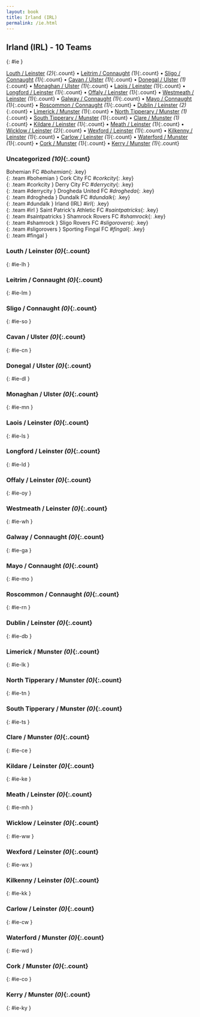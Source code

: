 ```yaml
---
layout: book
title: Irland (IRL)
permalink: /ie.html
---
```


## Irland (IRL) - 10 Teams
{: #ie }






[Louth / Leinster](#ie-lh) _(2)_{:.count} • [Leitrim / Connaught](#ie-lm) _(1)_{:.count} • [Sligo / Connaught](#ie-so) _(1)_{:.count} • [Cavan / Ulster](#ie-cn) _(1)_{:.count} • [Donegal / Ulster](#ie-dl) _(1)_{:.count} • [Monaghan / Ulster](#ie-mn) _(1)_{:.count} • [Laois / Leinster](#ie-ls) _(1)_{:.count} • [Longford / Leinster](#ie-ld) _(1)_{:.count} • [Offaly / Leinster](#ie-oy) _(1)_{:.count} • [Westmeath / Leinster](#ie-wh) _(1)_{:.count} • [Galway / Connaught](#ie-ga) _(1)_{:.count} • [Mayo / Connaught](#ie-mo) _(1)_{:.count} • [Roscommon / Connaught](#ie-rn) _(1)_{:.count} • [Dublin / Leinster](#ie-db) _(2)_{:.count} • [Limerick / Munster](#ie-lk) _(1)_{:.count} • [North Tipperary / Munster](#ie-tn) _(1)_{:.count} • [South Tipperary / Munster](#ie-ts) _(1)_{:.count} • [Clare / Munster](#ie-ce) _(1)_{:.count} • [Kildare / Leinster](#ie-ke) _(1)_{:.count} • [Meath / Leinster](#ie-mh) _(1)_{:.count} • [Wicklow / Leinster](#ie-ww) _(2)_{:.count} • [Wexford / Leinster](#ie-wx) _(1)_{:.count} • [Kilkenny / Leinster](#ie-kk) _(1)_{:.count} • [Carlow / Leinster](#ie-cw) _(1)_{:.count} • [Waterford / Munster](#ie-wd) _(1)_{:.count} • [Cork / Munster](#ie-co) _(1)_{:.count} • [Kerry / Munster](#ie-ky) _(1)_{:.count}


### Uncategorized _(10)_{:.count}

Bohemian FC   _#bohemian_{: .key} <br>
{: .team #bohemian }
Cork City FC   _#corkcity_{: .key} <br>
{: .team #corkcity }
Derry City FC   _#derrycity_{: .key} <br>
{: .team #derrycity }
Drogheda United FC   _#drogheda_{: .key} <br>
{: .team #drogheda }
Dundalk FC   _#dundalk_{: .key} <br>
{: .team #dundalk }
Irland  (IRL)  _#irl_{: .key} <br>
{: .team #irl }
Saint Patrick's Athletic FC   _#saintpatricks_{: .key} <br>
{: .team #saintpatricks }
Shamrock Rovers FC   _#shamrock_{: .key} <br>
{: .team #shamrock }
Sligo Rovers FC   _#sligorovers_{: .key} <br>
{: .team #sligorovers }
Sporting Fingal FC   _#fingal_{: .key} <br>
{: .team #fingal }



### Louth / Leinster _(0)_{:.count}
{: #ie-lh }





<div class='columns3' markdown='1'>


</div>



### Leitrim / Connaught _(0)_{:.count}
{: #ie-lm }





<div class='columns3' markdown='1'>


</div>



### Sligo / Connaught _(0)_{:.count}
{: #ie-so }





<div class='columns3' markdown='1'>


</div>



### Cavan / Ulster _(0)_{:.count}
{: #ie-cn }





<div class='columns3' markdown='1'>


</div>



### Donegal / Ulster _(0)_{:.count}
{: #ie-dl }





<div class='columns3' markdown='1'>


</div>



### Monaghan / Ulster _(0)_{:.count}
{: #ie-mn }





<div class='columns3' markdown='1'>


</div>



### Laois / Leinster _(0)_{:.count}
{: #ie-ls }





<div class='columns3' markdown='1'>


</div>



### Longford / Leinster _(0)_{:.count}
{: #ie-ld }





<div class='columns3' markdown='1'>


</div>



### Offaly / Leinster _(0)_{:.count}
{: #ie-oy }





<div class='columns3' markdown='1'>


</div>



### Westmeath / Leinster _(0)_{:.count}
{: #ie-wh }





<div class='columns3' markdown='1'>


</div>



### Galway / Connaught _(0)_{:.count}
{: #ie-ga }





<div class='columns3' markdown='1'>


</div>



### Mayo / Connaught _(0)_{:.count}
{: #ie-mo }





<div class='columns3' markdown='1'>


</div>



### Roscommon / Connaught _(0)_{:.count}
{: #ie-rn }





<div class='columns3' markdown='1'>


</div>



### Dublin / Leinster _(0)_{:.count}
{: #ie-db }





<div class='columns3' markdown='1'>


</div>



### Limerick / Munster _(0)_{:.count}
{: #ie-lk }





<div class='columns3' markdown='1'>


</div>



### North Tipperary / Munster _(0)_{:.count}
{: #ie-tn }





<div class='columns3' markdown='1'>


</div>



### South Tipperary / Munster _(0)_{:.count}
{: #ie-ts }





<div class='columns3' markdown='1'>


</div>



### Clare / Munster _(0)_{:.count}
{: #ie-ce }





<div class='columns3' markdown='1'>


</div>



### Kildare / Leinster _(0)_{:.count}
{: #ie-ke }





<div class='columns3' markdown='1'>


</div>



### Meath / Leinster _(0)_{:.count}
{: #ie-mh }





<div class='columns3' markdown='1'>


</div>



### Wicklow / Leinster _(0)_{:.count}
{: #ie-ww }





<div class='columns3' markdown='1'>


</div>



### Wexford / Leinster _(0)_{:.count}
{: #ie-wx }





<div class='columns3' markdown='1'>


</div>



### Kilkenny / Leinster _(0)_{:.count}
{: #ie-kk }





<div class='columns3' markdown='1'>


</div>



### Carlow / Leinster _(0)_{:.count}
{: #ie-cw }





<div class='columns3' markdown='1'>


</div>



### Waterford / Munster _(0)_{:.count}
{: #ie-wd }





<div class='columns3' markdown='1'>


</div>



### Cork / Munster _(0)_{:.count}
{: #ie-co }





<div class='columns3' markdown='1'>


</div>



### Kerry / Munster _(0)_{:.count}
{: #ie-ky }





<div class='columns3' markdown='1'>


</div>


 
